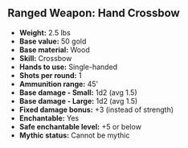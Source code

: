 ## Ranged Weapon: Hand Crossbow
- **Weight:** 2.5 lbs
- **Base value:** 50 gold
- **Base material:** Wood
- **Skill:** Crossbow
- **Hands to use:** Single-handed
- **Shots per round:** 1
- **Ammunition range:** 45'
- **Base damage - Small:** 1d2 (avg 1.5)
- **Base damage - Large:** 1d2 (avg 1.5)
- **Fixed damage bonus:** +3 (instead of strength)
- **Enchantable:** Yes
- **Safe enchantable level:** +5 or below
- **Mythic status:** Cannot be mythic
